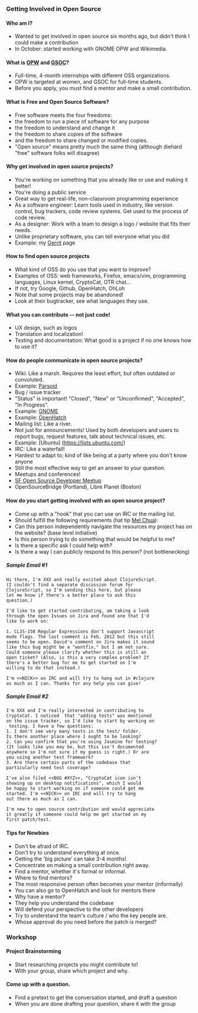 ### Getting Involved in Open Source

#### Who am I?
* Wanted to get involved in open source six months ago, but didn't think I could make a contribution
* In October: started working with GNOME OPW and Wikimedia.

#### What is [OPW](https://wiki.gnome.org/OutreachProgramForWomen) and [GSOC](http://www.mediawiki.org/wiki/Google_Summer_of_Code_2014)?
* Full-time, 4-month internships with different OSS organizations.
* OPW is targeted at women, and GSOC for full-time students.
* Before you apply, you must find a mentor and make a small contribution.

#### What is Free and Open Source Software?
* Free software meets the four freedoms:
 * the freedom to run a piece of software for any purpose
 * the freedom to understand and change it
 * the freedom to share copies of the software
 * and the freedom to share changed or modified copies.
* "Open source" means pretty much the same thing (although diehard "free" software folks will disagree)

#### Why get involved in open source projects?
* You're working on something that you already like or use and making it better!
* You're doing a public service
* Great way to get real-life, non-classroom programming experience
 * As a software engineer: Learn tools used in industry, like version control, bug trackers, code review systems. Get used to the process of code review.
 * As a designer: Work with a team to design a logo / website that fits their needs.
* Unlike proprietary software, you can tell everyone what you did
 * Example: my [Gerrit](https://gerrit.wikimedia.org/r/#/q/owner:%22Mariapacana+%253Cmaria.pacana%2540gmail.com%253E%22,n,z) page

#### How to find open source projects
* What kind of OSS do you use that you want to improve?
 * Examples of OSS: web frameworks, Firefox, emacs/vim, programming languages, Linux kernel, CryptoCat, OTR chat...
* If not, try Google, Github, OpenHatch, OhLoh
 * Note that some projects may be abandoned!
 * Look at their bugtracker, see what languages they use.

#### What you can contribute -- not just code!
* UX design, such as logos
* Translation and localization!
* Testing and documentation: What good is a project if no one knows how to use it? 

#### How do people communicate in open source projects?
* Wiki: Like a marsh. Requires the least effort, but often outdated or convoluted.
 * Example: [Parsoid](http://www.mediawiki.org/wiki/Parsoid)
* Bug / issue tracker
 * "Status" is important! "Closed", "New" or "Unconfirmed", "Accepted", "In Progress".
 * Example: [GNOME](https://bugzilla.gnome.org/buglist.cgi?bug_status=UNCONFIRMED&bug_status=NEW&bug_status=ASSIGNED&bug_status=REOPENED&product=Gnumeric&query_format=advanced&order=bug_status%2Cpriority%2Cassigned_to%2Cbug_id&query_based_on=)
 * Example: [OpenHatch](http://openhatch.org/bugs/)
* Mailing list: Like a river.
 * Not just for announcements! Used by both developers and users to report bugs, request features, talk about technical issues, etc.
 * Example: [Ubuntu] (https://lists.ubuntu.com/)
* IRC: Like a waterfall!
 * Hardest to adapt to; kind of like being at a party where you don't know anyone
 * Still the most effective way to get an answer to your question.
* Meetups and conferences!
 * [SF Open Source Developer Meetup](http://www.meetup.com/San-Francisco-Open-Source-Developers/)
 * OpenSourceBridge (Portland), Libre Planet (Boston)

#### How do you start getting involved with an open source project?
* Come up with a "hook" that you can use on IRC or the mailing list. 
* Should fulfill the following requirements (hat tip [Mel Chua](http://blog.melchua.com/)):
 * Can this person independently navigate the resources my project has on the website? (base level initiative)
 * Is this person trying to do something that would be helpful to me?
 * Is there a specific ask I could help with?
 * Is there a way I can publicly respond to this person? (not bottlenecking)

##### Sample Email #1
```
Hi there, I'm XXX and really excited about ClojureScript.
(I couldn't find a separate discussion forum for
ClojureScript, so I'm sending this here, but please
let me know if there's a better place to ask this 
question.)

I'd like to get started contributing, am taking a look
through the open Issues on Jira and found one that I'd
like to work on:

1. CLJS-150 Regular Expressions don't support Javascript
mode flags. The last comment is Feb. 2012 but this still
seems to be open. David's comment on Jira makes it sound
like this bug might be a "wontfix," but I am not sure.
Could someone please clarify whether this is still an
open ticket? (Also, is this a very complex problem? If
there's a better bug for me to get started on I'm
willing to do that instead.)

I'm <<NICK>> on IRC and will try to hang out in #clojure
as much as I can. Thanks for any help you can give!
```

##### Sample Email #2
```
I'm XXX and I'm really interested in contributing to
CryptoCat. I noticed  that "adding tests" was mentioned
on the issue tracker, so I'd like to start by working on
 testing. I have a few questions:
1. I don't see very many tests in the test/ folder.
Is there another place where I ought to be looking?
2. Can you confirm that you're using Jasmine for testing?
(It looks like you may be, but this isn't documented 
anywhere so I'm not sure if my guess is right.) Or are
you using another test framework?
3. Are there certain parts of the codebase that
particularly need test coverage?

I've also filed <<BUG #XYZ>>, "CryptoCat icon isn't 
showing up on desktop notifications", which I would
be happy to start working on if someone could get me
started. I'm <<NICK>> on IRC and will try to hang
out there as much as I can. 

I'm new to open source contribution and would appreciate
it greatly if someone could help me get started on my
first patch/test.
```

#### Tips for Newbies
* Don't be afraid of IRC.
* Don't try to understand everything at once.
 * Getting the 'big picture' can take 3-4 months!
 * Concentrate on making a small contribution right away.
* Find a mentor, whether it's formal or informal.
 * Where to find mentors?
  * The most responsive person often becomes your mentor (informally)
  * You can also go to OpenHatch and look for mentors there
 * Why have a mentor?
  * They help you understand the codebase
  * Will defend your perspective to the other developers
* Try to understand the team's culture / who the key people are.
 * Whose approval do you need before the patch is merged?

### Workshop

#### Project Brainstorming
* Start researching projects you might contribute to!
* With your group, share which project and why.

#### Come up with a question.
* Find a pretext to get the conversation started, and draft a question
* When you are done drafting your question, share it with the group
